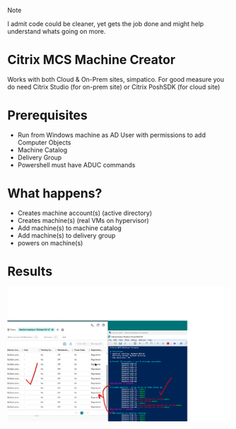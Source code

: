 > [!Note]
> I admit code could be cleaner, yet gets the job done and might help understand whats going on more.

# Citrix MCS Machine Creator
Works with both Cloud & On-Prem sites, simpatico. For good measure you do need Citrix Studio (for on-prem site) or Citrix PoshSDK (for cloud site)

# Prerequisites
- Run from Windows machine as AD User with permissions to add Computer Objects
- Machine Catalog
- Delivery Group
- Powershell must have ADUC commands

# What happens?
- Creates machine account(s) (active directory)
- Creates machine(s) (real VMs on hypervisor)
- Add machine(s) to machine catalog
- Add machine(s) to delivery group
- powers on machine(s)

# Results
![screen-output](https://github.com/virtualizebrief/collection/blob/main/cvadtools/create-mcs-machines.png)
